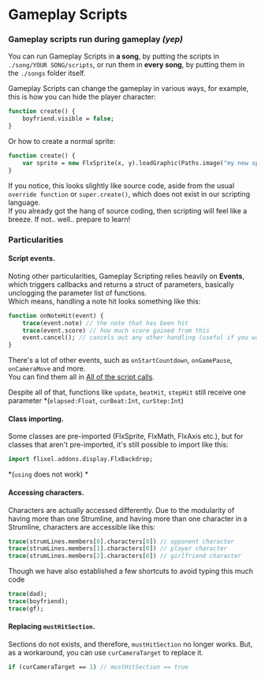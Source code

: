 # Gameplay Scripts

### Gameplay scripts run during gameplay *(yep)*

You can run Gameplay Scripts in **a song**, by putting the scripts in ``./song/YOUR SONG/scripts``, or run them in **every song**, by putting them in the ``./songs`` folder itself.

Gameplay Scripts can change the gameplay in various ways, for example, this is how you can hide the player character:
```hx
function create() {
    boyfriend.visible = false;
}
```
Or how to create a normal sprite:
```hx
function create() {
    var sprite = new FlxSprite(x, y).loadGraphic(Paths.image("my new sprite")) //picks the png image from the ./images folder
}
```
If you notice, this looks slightly like source code, aside from the usual ``override function`` or ``super.create()``, which does not exist in our scripting language.<br>
If you already got the hang of source coding, then scripting will feel like a breeze. If not.. well.. prepare to learn!

### Particularities

#### Script events.

Noting other particularities, Gameplay Scripting relies heavily on **Events**, which triggers callbacks and returns a struct of parameters, basically unclogging the parameter list of functions.<br>
Which means, handling a note hit looks something like this:
```hx
function onNoteHit(event) {
    trace(event.note) // the note that has been hit
    trace(event.score) // how much score gained from this
    event.cancel(); // cancels out any other handling (useful if you want to write custom note pressing)
}
```
There's a lot of other events, such as ``onStartCountdown``, ``onGamePause``, ``onCameraMove`` and more.<br>
You can find them all in <a href="../All of the script calls.md">All of the script calls</a>.

Despite all of that, functions like ``update``, ``beatHit``, ``stepHit`` still receive one parameter *(``elapsed:Float``, ``curBeat:Int``, ``curStep:Int``)

#### Class importing.

Some classes are pre-imported (FlxSprite, FlxMath, FlxAxis etc.), but for classes that aren't pre-imported, it's still possible to import like this: 
```hx
import flixel.addons.display.FlxBackdrop;
```
*(``using`` does not work) *

#### Accessing characters.

Characters are actually accessed differently. Due to the modularity of having more than one Strumline, and having more than one character in a Strumline, characters are accessible like this:
```hx
trace(strumLines.members[0].characters[0]) // opponent character
trace(strumLines.members[1].characters[0]) // player character
trace(strumLines.members[2].characters[0]) // girlfriend character
```
Though we have also established a few shortcuts to avoid typing this much code
```hx
trace(dad);
trace(boyfriend);
trace(gf);
```

#### Replacing ``mustHitSection``.

Sections do not exists, and therefore, ``mustHitSection`` no longer works. But, as a workaround, you can use ``curCameraTarget`` to replace it.

```hx
if (curCameraTarget == 1) // mustHitSection == true
```